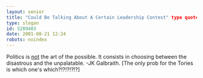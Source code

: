 ```yaml
---
layout: senior
title: "Could Be Talking About A Certain Leadership Contest" type quote!!!!!
type: slogan
id: 5209403
date: 2001-08-21 12:24
robots: noindex
---
```

Politics is <u>not</u> the art of the possible. It consists in choosing between the disastrous and the unpalatable. -JK Galbraith. [The only prob for the Tories is which one's which?!?!?!?!?]